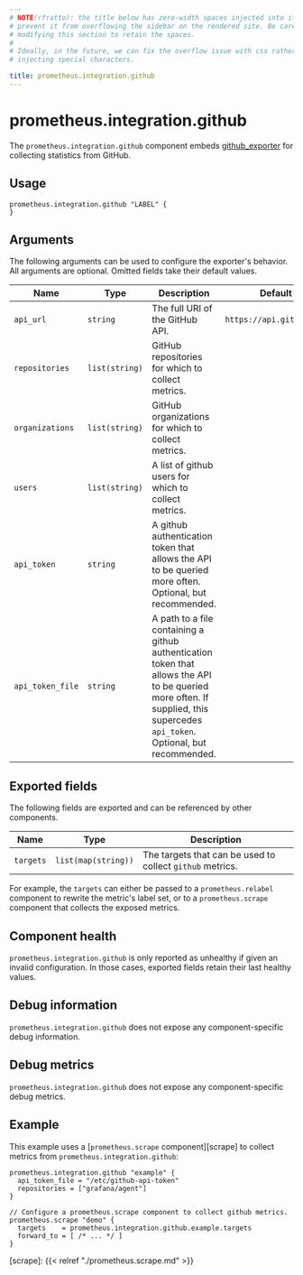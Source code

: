 ```yaml
---
# NOTE(rfratto): the title below has zero-width spaces injected into it to
# prevent it from overflowing the sidebar on the rendered site. Be careful when
# modifying this section to retain the spaces.
#
# Ideally, in the future, we can fix the overflow issue with css rather than
# injecting special characters.

title: prometheus.​integration.github
---
```


# prometheus.integration.github
The `prometheus.integration.github` component embeds
[github_exporter](https://github.com/infinityworks/github-exporter) for collecting statistics from GitHub.

## Usage

```river
prometheus.integration.github "LABEL" {
}
```

## Arguments
The following arguments can be used to configure the exporter's behavior.
All arguments are optional. Omitted fields take their default values.

Name | Type | Description | Default | Required
---- | ---- | ----------- | ------- | --------
`api_url`    | `string` | The full URI of the GitHub API. | `https://api.github.com` | no
`repositories` | `list(string)` | GitHub repositories for which to collect metrics. | | no
`organizations` | `list(string)` | GitHub organizations for which to collect metrics. | | no
`users` | `list(string)` | A list of github users for which to collect metrics. | | no
`api_token`    | `string` | A github authentication token that allows the API to be queried more often. Optional, but recommended. | | no
`api_token_file`    | `string` | A path to a file containing a github authentication token that allows the API to be queried more often. If supplied, this supercedes `api_token`. Optional, but recommended.| | no

## Exported fields
The following fields are exported and can be referenced by other components.

Name      | Type                | Description
--------- | ------------------- | -----------
`targets` | `list(map(string))` | The targets that can be used to collect `github` metrics.

For example, the `targets` can either be passed to a `prometheus.relabel`
component to rewrite the metric's label set, or to a `prometheus.scrape`
component that collects the exposed metrics.

## Component health

`prometheus.integration.github` is only reported as unhealthy if given
an invalid configuration. In those cases, exported fields retain their last
healthy values.

## Debug information

`prometheus.integration.github` does not expose any component-specific
debug information.

## Debug metrics

`prometheus.integration.github` does not expose any component-specific
debug metrics.

## Example

This example uses a [`prometheus.scrape` component][scrape] to collect metrics
from `prometheus.integration.github`:

```river
prometheus.integration.github "example" {
  api_token_file = "/etc/github-api-token"
  repositories = ["grafana/agent"]
}

// Configure a prometheus.scrape component to collect github metrics.
prometheus.scrape "demo" {
  targets    = prometheus.integration.github.example.targets
  forward_to = [ /* ... */ ]
}
```

[scrape]: {{< relref "./prometheus.scrape.md" >}}
